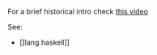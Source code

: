 
For a brief historical intro check [this video](https://www.youtube.com/watch?v=rIprO6zoujM&list=PLF1Z-APd9zK7usPMx3LGMZEHrECUGodd3)

See:

- [[lang.haskell]]
